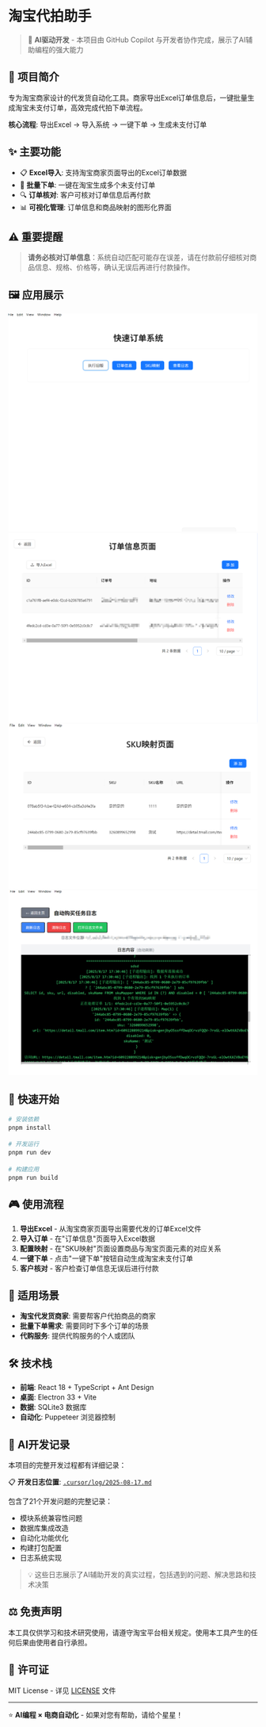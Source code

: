 # 淘宝代拍助手

> 🤖 **AI驱动开发** - 本项目由 GitHub Copilot 与开发者协作完成，展示了AI辅助编程的强大能力

## 📖 项目简介

专为淘宝商家设计的代发货自动化工具。商家导出Excel订单信息后，一键批量生成淘宝未支付订单，高效完成代拍下单流程。

**核心流程**: 导出Excel → 导入系统 → 一键下单 → 生成未支付订单

## ✨ 主要功能

- 📋 **Excel导入**: 支持淘宝商家页面导出的Excel订单数据
- 🛒 **批量下单**: 一键在淘宝生成多个未支付订单
- 🔍 **订单核对**: 客户可核对订单信息后再付款
- 📊 **可视化管理**: 订单信息和商品映射的图形化界面

## ⚠️ 重要提醒

> **请务必核对订单信息**：系统自动匹配可能存在误差，请在付款前仔细核对商品信息、规格、价格等，确认无误后再进行付款操作。

## 🖼️ 应用展示
![alt text](image.png)
![alt text](image-1.png)
![alt text](image-2.png)
![alt text](image-3.png)

## 🚀 快速开始

```bash
# 安装依赖
pnpm install

# 开发运行
pnpm run dev

# 构建应用
pnpm run build
```

## 🎮 使用流程

1. **导出Excel** - 从淘宝商家页面导出需要代发的订单Excel文件
2. **导入订单** - 在"订单信息"页面导入Excel数据
3. **配置映射** - 在"SKU映射"页面设置商品与淘宝页面元素的对应关系
4. **一键下单** - 点击"一键下单"按钮自动生成淘宝未支付订单
5. **客户核对** - 客户检查订单信息无误后进行付款

## 🎯 适用场景

- **淘宝代发货商家**: 需要帮客户代拍商品的商家
- **批量下单需求**: 需要同时下多个订单的场景  
- **代购服务**: 提供代购服务的个人或团队

## 🛠️ 技术栈

- **前端**: React 18 + TypeScript + Ant Design
- **桌面**: Electron 33 + Vite
- **数据**: SQLite3 数据库
- **自动化**: Puppeteer 浏览器控制

## 🤖 AI开发记录

本项目的完整开发过程都有详细记录：

📋 **开发日志位置**: [`.cursor/log/2025-08-17.md`](./.cursor/log/2025-08-17.md)

包含了21个开发问题的完整记录：
- 模块系统兼容性问题
- 数据库集成改造  
- 自动化功能优化
- 构建打包配置
- 日志系统实现

> 💡 这些日志展示了AI辅助开发的真实过程，包括遇到的问题、解决思路和技术决策

## ⚖️ 免责声明

本工具仅供学习和技术研究使用，请遵守淘宝平台相关规定。使用本工具产生的任何后果由使用者自行承担。

## 📄 许可证

MIT License - 详见 [LICENSE](LICENSE) 文件

---

⭐ **AI编程 × 电商自动化** - 如果对您有帮助，请给个星星！